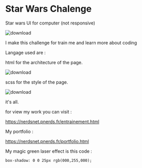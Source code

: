 # Star Wars Chalenge
Star wars UI for computer (not responsive)

![download](https://user-images.githubusercontent.com/126067396/227186221-195d3dfe-3634-4314-85be-54c410c31545.png)

I make this challenge for train me and learn more about coding

Langage used are :

html for the architecture of the page.

![download](https://user-images.githubusercontent.com/126067396/227187679-01d86d19-d6ff-481f-a4ca-7005365daa87.png)

scss for the style of the page.

![download](https://user-images.githubusercontent.com/126067396/227187909-0c435b6b-b6ed-4e5a-bc8b-82d82b33daab.jpg)


it's all.

for view my work you can visit :

https://nerdsnet.pnerds.fr/entrainement.html

My portfolio : 

https://nerdsnet.pnerds.fr/portfolio.html

My magic green laser effect is this code : 

    box-shadow: 0 0 25px rgb(000,255,000);
